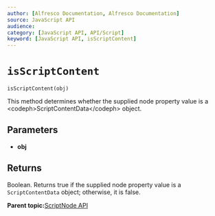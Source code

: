 ```yaml
---
author: [Alfresco Documentation, Alfresco Documentation]
source: JavaScript API
audience: 
category: [JavaScript API, API/Script]
keyword: [JavaScript API, isScriptContent]
---
```


# `isScriptContent`

`isScriptContent(obj)`

This method determines whether the supplied node property value is a <codeph\>ScriptContentData</codeph\> object.

## Parameters

-   **obj**

## Returns

Boolean. Returns true if the supplied node property value is a `ScriptContentData` object; otherwise, it is false.

**Parent topic:**[ScriptNode API](../references/API-JS-ScriptNode.md)

